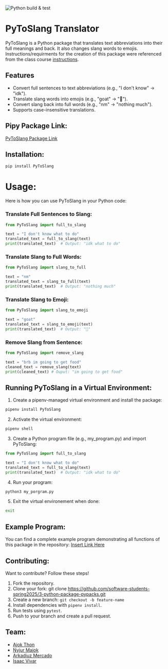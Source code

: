 ![Python build & test](https://github.com/software-students-spring2025/3-python-package-pypacks/actions/workflows/build.yaml/badge.svg)


# PyToSlang Translator
PyToSlang is a Python package that translates text abbreviations into their full meanings and back. It also changes slang words to emojis. Instructions/requirments for the creation of this package were referenced from the class course [instructions](./instructions.md).

## Features

- Convert full sentences to text abbreviations (e.g., "I don't know" → "idk").
- Translate slang words into emojis (e.g., "goat" → "🐐").
- Convert slang back into full words (e.g., "nm" → "nothing much").
- Supports case-insensitive translations.



## Pipy Package Link:
[PyToSlang Package Link]()

## Installation:
```pip install PyToSlang ```

# Usage:
Here is how you can use PyToSlang in your Python code:
### Translate Full Sentences to Slang:
```python
from PyToSlang import full_to_slang

text = "I don't know what to do"
translated_text = full_to_slang(text)
print(translated_text)  # Output: "idk what to do" 
```

### Translate Slang to Full Words:
```python
from PyToSlang import slang_to_full

text = "nm"
translated_text = slang_to_full(text)
print(translated_text)  # Output: "nothing much"
```

### Translate Slang to Emoji:
```python
from PyToSlang import slang_to_emoji

text = "goat"
translated_text = slang_to_emoji(text)
print(translated_text)  # Output: "🐐"
```
### Remove Slang from Sentence:
```python
from PyToSlang import remove_slang

text = "brb im going to get food"
cleaned_text = remove_slang(text)
print(cleaned_text) # Ouput: "im going to get food"
```

## Running PyToSlang in a Virtual Environment:
1. Create a pipenv-managed virtual environment and install the package:
```sh
pipenv install PyToSlang
```
2. Activate the virtual environment:
```sh
pipenv shell
```
3. Create a Python program file (e.g., my_program.py) and import PyToSlang:
```python
from PyToSlang import full_to_slang

text = "I don't know what to do"
translated_text = full_to_slang(text)
print(translated_text)  # Output: "idk what to do"
```
4. Run your program:
```sh
python3 my_porgram.py
```

5. Exit the virtual environement when done:
```sh
exit
```

## Example Program:
You can find a complete example program demonstrating all functions of this package in the repository: [Insert Link Here]()

## Contributing:
Want to contribute? Follow these steps!
1. Fork the repository.
2. Clone your fork: git clone https://github.com/software-students-spring2025/3-python-package-pypacks.git
3. Create a new branch: ```git checkout -b feature-name```
4. Install dependencies with ```pipenv install```.
5. Run tests using ```pytest```.
6. Push to your branch and create a pull request.

## Team:
- [Ajok Thon](https://github.com/ajokt123)
- [Nyjur Majok](https://github.com/nyjur1)
- [Arkadiuz Mercado](https://github.com/ArionM27)
- [Isaac Vivar](https://github.com/isaacv3)


